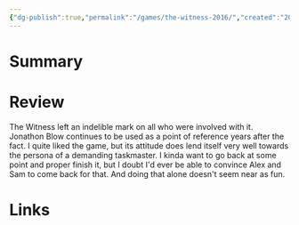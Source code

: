 ```yaml
---
{"dg-publish":true,"permalink":"/games/the-witness-2016/","created":"2023-12-08","updated":"2024-01-10"}
---
```



# Summary

# Review

The Witness left an indelible mark on all who were involved with it. Jonathon Blow continues to be used as a point of reference years after the fact. I quite liked the game, but its attitude does lend itself very well towards the persona of a demanding taskmaster. I kinda want to go back at some point and proper finish it, but I doubt I'd ever be able to convince Alex and Sam to come back for that. And doing that alone doesn't seem near as fun.

# Links

